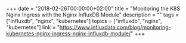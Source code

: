 +++
date        = "2018-02-26T00:00:00+02:00"
title       = "Monitoring the K8S Nginx Ingress with the Nginx InfluxDB Module"
description = ""
tags        = ["influxdb", "nginx", "kubernetes"]
topics      = ["influxdb", "nginx", "kubernetes"]
link        = "https://www.influxdata.com/blog/monitoring-kubernetes-nginx-ingress-nginx-influxdb-module/"
+++
